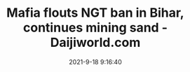 ---
"title": "Mafia flouts NGT ban in Bihar, continues mining sand - Daijiworld.com"
"date": "2021-9-18 9:16:40"
"feed_name": "GOOGLENEWSMINING"
"feed_website": "https://news.google.com/search?q=mining%2Bincident&hl=en-US&gl=US&ceid=US:en"
"feed_rss": "https://news.google.com/rss/search?q=mining%2Bincident&hl=en-US&gl=US&ceid=US:en"
"link": "https://www.daijiworld.com/news/newsDisplay?newsID=874683"
"file": "_posts/2021-1-1-5caddc1cfdc07706d4c5a2840a5e8af7a8df4fb3.md"
"accident": "0"
"drilling": "0"
"dead": "0"
"injured": "0"
---